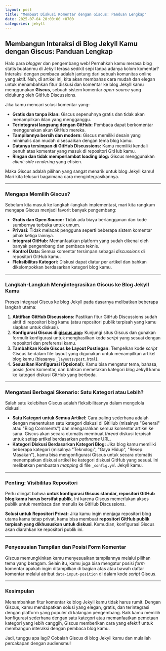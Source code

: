 ```yaml
---
layout: post
title: "Membuat Diskusi Komentar dengan Giscus: Panduan Lengkap"
date: 2025-07-04 20:00:00 +0700
categories: jekyll
---
```


## Membangun Interaksi di Blog Jekyll Kamu dengan Giscus: Panduan Lengkap

Halo para *blogger* dan pengembang web! Pernahkah kamu merasa blog statis buatanmu di Jekyll terasa sedikit sepi tanpa adanya kolom komentar? Interaksi dengan pembaca adalah jantung dari sebuah komunitas online yang aktif. Nah, di artikel ini, kita akan membahas cara mudah dan elegan untuk menambahkan fitur diskusi dan komentar ke blog Jekyll kamu menggunakan **Giscus**, sebuah sistem komentar *open-source* yang didukung oleh GitHub Discussions.

Jika kamu mencari solusi komentar yang:

* **Gratis dan tanpa iklan:** Giscus sepenuhnya gratis dan tidak akan menampilkan iklan yang mengganggu.
* **Terintegrasi langsung dengan GitHub:** Pembaca dapat berkomentar menggunakan akun GitHub mereka.
* **Tampilannya bersih dan modern:** Giscus memiliki desain yang minimalis dan mudah disesuaikan dengan tema blog kamu.
* **Datanya tersimpan di GitHub Discussions:** Kamu memiliki kendali penuh atas komentar yang masuk di repositori GitHub kamu.
* **Ringan dan tidak memperlambat loading blog:** Giscus menggunakan *client-side rendering* yang efisien.

Maka Giscus adalah pilihan yang sangat menarik untuk blog Jekyll kamu! Mari kita telusuri bagaimana cara mengintegrasikannya.

---

### Mengapa Memilih Giscus?

Sebelum kita masuk ke langkah-langkah implementasi, mari kita rangkum mengapa Giscus menjadi favorit banyak pengembang:

* **Gratis dan Open Source:** Tidak ada biaya berlangganan dan kode sumbernya terbuka untuk umum.
* **Privasi:** Tidak melacak pengguna seperti beberapa sistem komentar pihak ketiga lainnya.
* **Integrasi GitHub:** Memanfaatkan platform yang sudah dikenal oleh banyak pengembang dan pembaca teknis.
* **Kontrol Data:** Semua komentar tersimpan sebagai *discussions* di repositori GitHub kamu.
* **Fleksibilitas Kategori:** Diskusi dapat diatur per artikel dan bahkan dikelompokkan berdasarkan kategori blog kamu.

---

### Langkah-Langkah Mengintegrasikan Giscus ke Blog Jekyll Kamu

Proses integrasi Giscus ke blog Jekyll pada dasarnya melibatkan beberapa langkah utama:

1.  **Aktifkan GitHub Discussions:** Pastikan fitur GitHub Discussions sudah aktif di repositori blog kamu (atau repositori publik terpisah yang kamu siapkan untuk diskusi).
2.  **Konfigurasi Giscus di [giscus.app](https://giscus.app/):** Kunjungi situs Giscus dan gunakan formulir konfigurasi untuk menghasilkan kode *script* yang sesuai dengan repositori dan preferensi kamu.
3.  **Tambahkan Kode Giscus ke Layout Postingan:** Tempelkan kode *script* Giscus ke dalam file layout yang digunakan untuk menampilkan artikel blog kamu (biasanya `_layouts/post.html`).
4.  **Sesuaikan Konfigurasi (Opsional):** Kamu bisa mengatur tema, bahasa, posisi *form* komentar, dan bahkan memetakan kategori blog Jekyll kamu ke kategori diskusi GitHub yang berbeda.

---

### Mengatasi Berbagai Skenario: Satu Kategori atau Lebih?

Salah satu kelebihan Giscus adalah fleksibilitasnya dalam mengelola diskusi:

* **Satu Kategori untuk Semua Artikel:** Cara paling sederhana adalah dengan menentukan satu kategori diskusi di GitHub (misalnya "General" atau "Blog Comments") dan mengarahkan semua komentar artikel ke sana. Giscus akan secara otomatis membuat *thread* diskusi terpisah untuk setiap artikel berdasarkan *pathname* URL.
* **Kategori Diskusi Berdasarkan Kategori Blog:** Jika blog kamu memiliki beberapa kategori (misalnya "Teknologi", "Gaya Hidup", "Resep Masakan"), kamu bisa mengonfigurasi Giscus untuk secara otomatis menempatkan diskusi artikel ke kategori diskusi GitHub yang sesuai. Ini melibatkan pembuatan *mapping* di file `_config.yml` Jekyll kamu.

---

### Penting: Visibilitas Repositori

Perlu diingat bahwa **untuk konfigurasi Giscus standar, repositori GitHub blog kamu harus bersifat publik**. Ini karena Giscus memerlukan akses publik untuk membaca dan menulis ke GitHub Discussions.

**Solusi untuk Repositori Privat:** Jika kamu ingin menjaga repositori blog utama kamu tetap privat, kamu bisa membuat **repositori GitHub publik terpisah yang dikhususkan untuk diskusi**. Kemudian, konfigurasi Giscus akan diarahkan ke repositori publik ini.

---

### Penyesuaian Tampilan dan Posisi Form Komentar

Giscus memungkinkan kamu menyesuaikan tampilannya melalui pilihan tema yang beragam. Selain itu, kamu juga bisa mengatur posisi *form* komentar apakah ingin ditampilkan di bagian atas atau bawah daftar komentar melalui atribut `data-input-position` di dalam kode *script* Giscus.

---

### Kesimpulan

Menambahkan fitur komentar ke blog Jekyll kamu tidak harus rumit. Dengan Giscus, kamu mendapatkan solusi yang elegan, gratis, dan terintegrasi dengan platform yang populer di kalangan pengembang. Baik kamu memilih konfigurasi sederhana dengan satu kategori atau memanfaatkan pemetaan kategori yang lebih canggih, Giscus memberikan cara yang efektif untuk membangun interaksi dengan pembaca blog kamu.

Jadi, tunggu apa lagi? Cobalah Giscus di blog Jekyll kamu dan mulailah percakapan dengan audiensmu!
